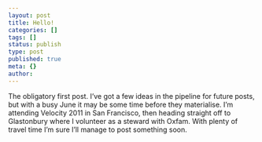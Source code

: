 ```yaml
---
layout: post
title: Hello!
categories: []
tags: []
status: publish
type: post
published: true
meta: {}
author:
---
```


The obligatory first post. I’ve got a few ideas in the pipeline for future posts, but with a busy June it may be some time before they materialise. I’m attending Velocity 2011 in San Francisco, then heading straight off to Glastonbury where I volunteer as a steward with Oxfam. With plenty of travel time I’m sure I’ll manage to post something soon.
